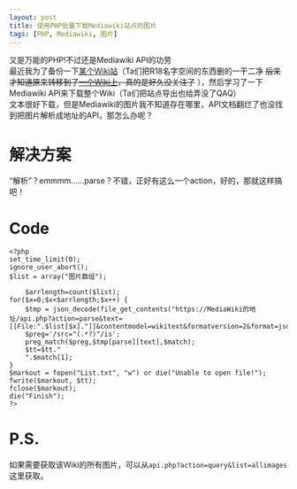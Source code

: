 ```yaml
---
layout: post
title: 使用PHP批量下载Mediawiki站点的图片
tags: [PHP, Mediawiki, 图片]
---
```


  又是万能的PHP!不过还是Mediawiki API的功劳<!--more-->   
  最近我为了备份一下[某个Wiki站](http://zh.moegirl.org/)（Ta们把R18名字空间的东西删的一干二净 ~~后来才知道原来转移到了[一个Wiki上](https://www.hmoegirl.com/)，真的是好久没关注了~~ ），然后学习了一下Mediawiki API来下载整个Wiki（Ta们把站点导出也给弄没了QAQ）   
  文本很好下载，但是Mediawiki的图片我不知道存在哪里，API文档翻烂了也没找到把图片解析成地址的API，那怎么办呢？   
  
# 解决方案
  “解析”？emmmm……parse？不错，正好有这么一个action，好的，那就这样搞吧！
  
# Code
```
<?php
set_time_limit(0);
ignore_user_abort();
$list = array("图片数组");

    $arrlength=count($list);
for($x=0;$x<$arrlength;$x++) {
    $tmp = json_decode(file_get_contents("https://MediaWiki的地址/api.php?action=parse&text=[[File:".$list[$x]."]]&contentmodel=wikitext&formatversion=2&format=json"),true);
    $preg='/src="(.*?)"/is';
    preg_match($preg,$tmp[parse][text],$match);
    $tt=$tt."
    ".$match[1];
}
$markout = fopen("List.txt", "w") or die("Unable to open file!");
fwrite($markout, $tt);
fclose($markout);
die("Finish");
?>
```

# P.S.
如果需要获取该Wiki的所有图片，可以从`api.php?action=query&list=allimages`这里获取。
